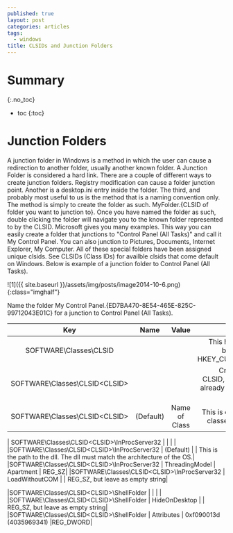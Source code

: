 ```yaml
---
published: true
layout: post
categories: articles
tags:
  - windows
title: CLSIDs and Junction Folders
---
```

# Summary
{:.no_toc}

* toc
{:toc}

# Junction Folders

A junction folder in Windows is a method in which the user can cause a redirection to another folder, usually another known folder. A Junction Folder is considered a hard link. There are a couple of different ways to create junction folders. Registry modification can cause a folder junction point. Another is a desktop.ini entry inside the folder. The third, and probably most useful to us is the method that is a naming convention only. The method is simply to create the folder as such. MyFolder.{CLSID of folder you want to junction to}. Once you have named the folder as such, double clicking the folder will navigate you to the known folder represented to by the CLSID. Microsoft gives you many examples. This way you can easily create a folder that junctions to "Control Panel (All Tasks)" and call it My Control Panel. You can also junction to Pictures, Documents, Internet Explorer, My Computer. All of these special folders have been assigned unique clsids. See CLSIDs (Class IDs) for availble clsids that come default on Windows. Below is example of a junction folder to Control Panel (All Tasks).

![1]({{ site.baseurl }}/assets/img/posts/image2014-10-6.png){:class="imghalf"}

Name the folder My Control Panel.{ED7BA470-8E54-465E-825C-99712043E01C} for a junction to Control Panel (All Tasks).


| Key 	| Name | Value | Notes |
| :-----------: | :-----------: | :-----------: | -----------: |
| SOFTWARE\Classes\CLSID | | | This has not always been created in HKEY_CURRENT_USER |
| SOFTWARE\Classes\CLSID\<CLSID> | | | Create your own CLSID, not one that is already being used on the system |
| SOFTWARE\Classes\CLSID\<CLSID>|(Default)|Name of Class|This is optional. Many classes have names |
  	  	  	 
| SOFTWARE\Classes\CLSID\<CLSID>\InProcServer32 |	|	|  	 |
|SOFTWARE\Classes\CLSID\<CLSID>\InProcServer32 |	(Default) |	<Path To Dll> |	This is the path to the dll. The dll must match the architecture of the OS.|
|SOFTWARE\Classes\CLSID\<CLSID>\InProcServer32 |	ThreadingModel |	Apartment |	REG_SZ|
|SOFTWARE\Classes\CLSID\<CLSID>\InProcServer32 |	LoadWithoutCOM 	 | |	REG_SZ, but leave as empty string|
  	  	  	 
|SOFTWARE\Classes\CLSID\<CLSID>\ShellFolder | | | |	  	  	 
|SOFTWARE\Classes\CLSID\<CLSID>\ShellFolder |	HideOnDesktop |	|  	REG_SZ, but leave as empty string|
|SOFTWARE\Classes\CLSID\<CLSID>\ShellFolder |	Attributes |	0xf090013d (4035969341) 	|REG_DWORD|
